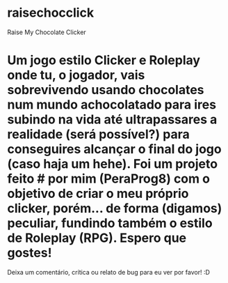 # raisechocclick
Raise My Chocolate Clicker

# Um jogo estilo Clicker e Roleplay onde tu, o jogador, vais sobrevivendo usando chocolates num mundo achocolatado para ires subindo na vida até ultrapassares a realidade (será possível?) para conseguires alcançar o final do jogo (caso haja um hehe). Foi um projeto feito # por mim (PeraProg8) com o objetivo de criar o meu próprio clicker, porém... de forma (digamos) peculiar, fundindo também o estilo de Roleplay (RPG). Espero que gostes!

Deixa um comentário, crítica ou relato de bug para eu ver por favor! :D
